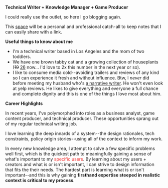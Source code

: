 **Technical Writer + Knowledge Manager + Game Producer**

I could really use the outlet, so here I go blogging again. 

This [space](2025/06/21/about-this-blog.html) will be a personal and professional catch-all to keep notes that I can easily share with a link. 

**Useful things to know about me**

- I'm a technical writer based in Los Angeles and the mom of two toddlers. 
- We have one brown tabby cat and a growing collection of houseplants (<s>19</s> [26](2025/07/05/what-i-did-during-mid-year-break.html#plants) now... I'd love to 2x this number in the next year or so). 
- I like to consume media cold--avoiding trailers and reviews of any kind so I can experience it fresh and without influence. Btw, I *never* did before meeting my husband who's [a narrative writer](https://www.linkedin.com/in/chazp). He won't even look at yelp reviews. He likes to give everything and everyone a full chance and complete dignity and this is one of the things I love most about him.

**Career Highlights**

In recent years, I've polymorphed into roles as a business analyst, game content producer, and technical producer. These opportunities sprang out of my regular technical writing job. 

I love learning the deep innards of a system--the design rationales, tech constraints, policy origin stories--using all of the context to inform my work. 

In every new knowledge area, I attempt to solve a few specific problems well first, which is the quickest path to meaningfully gaining a sense of what's important to my <font color="#F21B1B">specific users</font>. By learning about my users + creators and what is or isn't important, I can strive to design information that fits the their needs. The hardest part is learning what is or isn't important--and this is why gaining **firsthand expertise steeped in realistic context is critical to my process**.